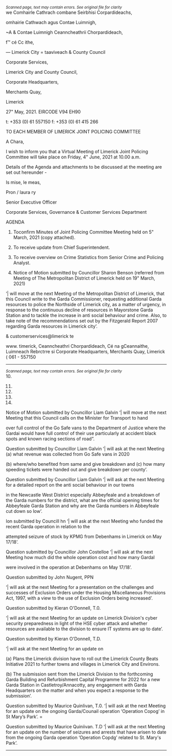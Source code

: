 *<small>Scanned page, text may contain errors. See original file for clarity</small>*  
we Comhairle Cathrach combane Seirbhisi Corpardideachs,

omhairie Cathwach agus Contae Luimnigh,

~A & Contae Luimnigh Ceanncheathrii Chorpardideach,

f™ cé Cc ithe,

— Limerick City = taaviveach
& County Council

Corporate Services,

Limerick City and County Council,

Corporate Headquarters,

Merchants Quay,

Limerick

27" May, 2021. EIRCODE V94 EH90

t: +353 (0) 61 557150
f: +353 (0) 61 415 266

TO EACH MEMBER OF LIMERICK JOINT POLICING COMMITTEE

A Chara,

I wish to inform you that a Virtual Meeting of Limerick Joint Policing Committee will take place on
Friday, 4" June, 2021 at 10.00 a.m.

Details of the Agenda and attachments to be discussed at the meeting are set out hereunder -

Is mise, le meas,

Pron
/ laura ry

Senior Executive Officer

Corporate Services, Governance & Customer Services Department

AGENDA
1. Toconfirm Minutes of Joint Policing Committee Meeting held on 5" March, 2021
(copy attached).
2. To receive update from Chief Superintendent.

3. To receive overview on Crime Statistics from Senior Crime and Policing Analyst.

4. Notice of Motion submitted by Councillor Sharon Benson (referred from Meeting of The
Metropolitan District of Limerick held on 19" March, 2021)

‘| will move at the next Meeting of the Metropolitan District of Limerick, that this Council
write to the Garda Commissioner, requesting additional Garda resources to police the
Northside of Limerick city, as a matter of urgency, in response to the continuous decline of
resources in Mayorstone Garda Station and to tackle the increase in anti social behaviour
and crime. Also, to take note of the recommendations set out by the Fitzgerald Report 2007
regarding Garda resources in Limerick city’.

& customerservices@limerick te

www. timerick,
Ceanncheathri Chorpardideach, Cé na gCeannaithe, Luimneach Rebrctrre si
Corporate Headquarters, Merchants Quay, Limerick ( 061 - 557150

---
*<small>Scanned page, text may contain errors. See original file for clarity</small>*  
10.

11.

12.

13.

14.

Notice of Motion submitted by Councillor Liam Galvin
‘| will move at the next Meeting that this Council calls on the Minister for Transport to hand

over full control of the Go Safe vans to the Department of Justice where the Gardai would
have full contro! of their use particularly at accident black spots and known racing sections
of road”.

Question submitted by Councillor Liam Galvin
‘| will ask at the next Meeting (a) what revenue was collected from Go Safe vans in 2020

(b) where/who benefited from same and give breakdown and (c) how many speeding tickets
were handed out and give breakdown per county’.

Question submitted by Councillor Liam Galvin
‘| will ask at the next Meeting for a detailed report on the anti social behaviour in our towns

in the Newcastle West District especially Abbeyfeale and a breakdown of the Garda numbers
for the district, what are the official opening times for Abbeyfeale Garda Station and why are
the Garda numbers in Abbeyfeale cut down so low’.

lon submitted by Councill hn
‘| will ask at the next Meeting who funded the recent Garda operation in relation to the

attempted seizure of stock by KPMG from Debenhams in Limerick on May 17/18’.

Question submitted by Councillor John Costelloe
‘| will ask at the next Meeting how much did the whole operation cost and how many Gardal

were involved in the operation at Debenhams on May 17/18’.

Question submitted by John Nugent, PPN

‘| will ask at the next Meeting for a presentation on the challenges and successes of
Exclusion Orders under the Housing Miscellaneous Provisions Act, 1997, with a view to the
use of Exclusion Orders being increased’.

Question submitted by Kieran O'Donnell, T.0.

‘| will ask at the next Meeting for an update on Limerick Division's cyber security
preparedness in light of the HSE cyber attack and whether resources are available to the
division to ensure IT systems are up to date’.

Question submitted by Kieran O'Donnell, T.D.

‘| will ask at the next Meeting for an update on

(a) Plans the Limerick division have to roll out the Limerick County Beats Initiative 2021 to
further towns and villages in Limerick City and Environs.

(b) The submission sent from the Limerick Division to the forthcoming Garda Building and
Refurbishment Capital Programme for 2022 for a new Garda Station in
Castletroy/Annacotty, any engagement with Garda Headquarters on the matter and
when you expect a response to the submission’.

Question submitted by Maurice Quinlivan, T.0.
‘| will ask at the next Meeting for an update on the ongoing Garda/Counail operation
‘Operation Copog’ in St Mary’s Park’. =

Question submitted by Maurice Quiniivan. T.D
‘| will ask at the next Meeting for an update on the number of seizures and arrests that have
arisen to date from the ongoing Garda operation ‘Operation Copdg’ related to St. Mary's
Park’.

---
